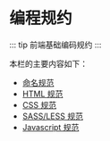 # 编程规约

::: tip
前端基础编码规约
:::

本栏的主要内容如下：

- [命名规范](./using-a-theme.md)
- [HTML 规范](./writing-a-theme.md)
- [CSS 规范](./option-api.md)
- [SASS/LESS 规范](./inheritance.md)
- [Javascript 规范](./default-theme-config.md)



